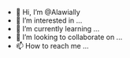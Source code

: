 - 👋 Hi, I’m @Alawially
- 👀 I’m interested in ...
- 🌱 I’m currently learning ...
- 💞️ I’m looking to collaborate on ...
- 📫 How to reach me ...

<!---
Alawially/Alawially is a ✨ special ✨ repository because its `README.md` (this file) appears on your GitHub profile.
You can click the Preview link to take a look at your changes.
--->
